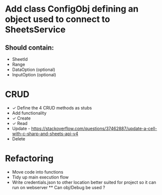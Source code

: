 ﻿# Add class ConfigObj defining an object used to connect to SheetsService
## Should contain:
* SheetId
* Range
* DataOption (optional)
* InputOption (optional)

# CRUD
* ✓ Define the 4 CRUD methods as stubs
* Add functionality
* ✓ Create
* ✓ Read
* Update - https://stackoverflow.com/questions/37462887/update-a-cell-with-c-sharp-and-sheets-api-v4
* Delete

# Refactoring
* Move code into functions
* Tidy up main execution flow
* Write credentials.json to other location better suited for project so it can run on webserver
** Can obj/Debug be used ?
